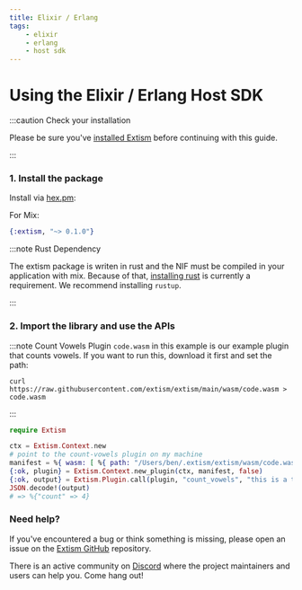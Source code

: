 ```yaml
---
title: Elixir / Erlang
tags:
    - elixir
    - erlang
    - host sdk
---
```


# Using the Elixir / Erlang Host SDK

:::caution Check your installation

Please be sure you've [installed Extism](/docs/install) before continuing with this guide.

:::

### 1. Install the package

Install via [hex.pm](https://hex.pm/packages/extism):

For Mix:

```elixir
{:extism, "~> 0.1.0"}
```

:::note Rust Dependency

The extism package is writen in rust and the NIF must be compiled in your application with mix.
Because of that, [installing rust](https://www.rust-lang.org/tools/install) is currently a requirement.
We recommend installing `rustup`.

:::

### 2. Import the library and use the APIs

:::note Count Vowels Plugin
`code.wasm` in this example is our example plugin that counts vowels. If you want to run this, download it first and set the path:

```
curl https://raw.githubusercontent.com/extism/extism/main/wasm/code.wasm > code.wasm
```
:::

```elixir
require Extism

ctx = Extism.Context.new
# point to the count-vowels plugin on my machine
manifest = %{ wasm: [ %{ path: "/Users/ben/.extism/extism/wasm/code.wasm" } ]}
{:ok, plugin} = Extism.Context.new_plugin(ctx, manifest, false)
{:ok, output} = Extism.Plugin.call(plugin, "count_vowels", "this is a test")
JSON.decode!(output)
# => %{"count" => 4}
```

### Need help?

If you've encountered a bug or think something is missing, please open an issue on the [Extism GitHub](https://github.com/extism/extism) repository.

There is an active community on [Discord](https://discord.gg/cx3usBCWnc) where the project maintainers and users can help you. Come hang out!

